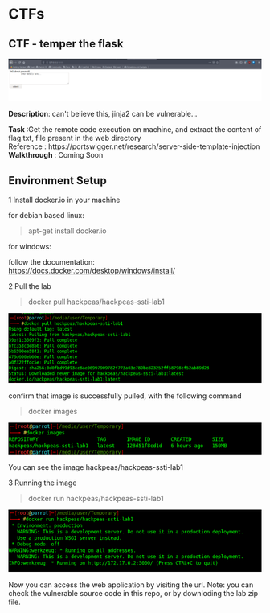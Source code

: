 <h1><centre>CTFs</centre></h1>

<h2> CTF - temper the flask </h2>

![](image.png)

<p><b>Description</b>: can't believe this, jinja2 can be vulnerable... </p>
<b> Task </b>:Get the remote code execution on machine, and extract the content of flag.txt, file present in the web directory<br>
Reference : https://portswigger.net/research/server-side-template-injection
<b> Walkthrough </b>: Coming Soon <br> 

<h2> Environment Setup </h2>
1 Install docker.io in your machine

for debian based linux:

> apt-get install docker.io

for windows:

follow the documentation: https://docs.docker.com/desktop/windows/install/

2 Pull the lab

> docker pull hackpeas/hackpeas-ssti-lab1

![](image2.png)

confirm that image is successfully pulled, with the following command

> docker images

![](image3.png)

You can see the image hackpeas/hackpeas-ssti-lab1

3 Running the image

> docker run hackpeas/hackpeas-ssti-lab1

![](image4.png)

Now you can access the web application by visiting the url.
Note: you can check the vulnerable source code in this repo, or by downloding the lab zip file.
